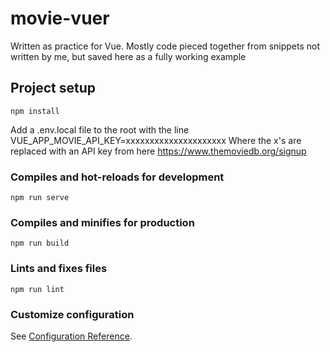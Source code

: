 # movie-vuer

Written as practice for Vue. Mostly code pieced together from snippets not written by me, but saved here as a fully working example
## Project setup
```
npm install
```
Add a .env.local file to the root with the line VUE_APP_MOVIE_API_KEY=xxxxxxxxxxxxxxxxxxxxx
Where the x's are replaced with an API key from here https://www.themoviedb.org/signup

### Compiles and hot-reloads for development
```
npm run serve
```

### Compiles and minifies for production
```
npm run build
```

### Lints and fixes files
```
npm run lint
```

### Customize configuration
See [Configuration Reference](https://cli.vuejs.org/config/).
